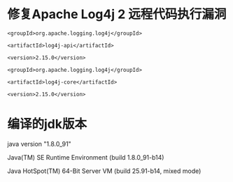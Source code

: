 # 修复Apache Log4j 2 远程代码执行漏洞

<dependency>

    <groupId>org.apache.logging.log4j</groupId>

    <artifactId>log4j-api</artifactId>

    <version>2.15.0</version>

</dependency>

<dependency>

    <groupId>org.apache.logging.log4j</groupId>

    <artifactId>log4j-core</artifactId>

    <version>2.15.0</version>
    
</dependency>

# 编译的jdk版本

java version "1.8.0_91"

Java(TM) SE Runtime Environment (build 1.8.0_91-b14)

Java HotSpot(TM) 64-Bit Server VM (build 25.91-b14, mixed mode)